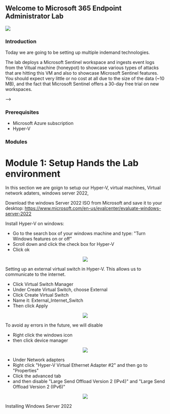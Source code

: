 ## Welcome to Microsoft 365 Endpoint Administrator Lab
<img src="https://imgur.com/BU8QJcj.png"/>

### Introduction
Today we are going to be setting up multiple indemand technologies.

The lab deploys a Microsoft Sentinel workspace and ingests event logs from the Vitual machine (honeypot) to showcase various types of attacks that are hitting this VM and also to showcase Microsoft Sentinel features. 
You should expect very little or no cost at all due to the size of the data (~10 MB), and the fact that Microsoft Sentinel offers a 30-day free trial on new workspaces.

-->

### Prerequisites
- Microsoft Azure subscription
- Hyper-V
<!-- 
- Network analysis tools (Wireshark, Advanced IP Scanner) for capturing and examining network traffic.
- Network Documentation (Packet Tracer, GitHub)
-->

### Modules
<!--
- <a href="https://github.com/TechGiovanni/Microsoft-Azure-Sentinel-Security-Lab/blob/main/Module%201%20-%20Setting%20up%20the%20environment.md" target=”_blank”>Module 1 - Setting up the environment</a>
- <a href="https://github.com/TechGiovanni/Microsoft-Azure-Sentinel-Security-Lab/blob/main/Module%202%20-%20Configuring%20the%20Virtual%20Machine.md" target=”_blank”>Module 2 - Configuring the Virtual Machine</a>
- <a href="https://github.com/TechGiovanni/Microsoft-Azure-Sentinel-Security-Lab/blob/main/Module%203%20-%20Setup%20Azure%20Monitor%20and%20Log%20Analytics%20custom%20log%20table.md" target=”_blank”>Module 3 - Setup Azure Monitor and Log Analytics custom log table</a>
- <a href="https://github.com/TechGiovanni/Microsoft-Azure-Sentinel-Security-Lab/blob/main/Module%204%20-%20Configure%20Microsoft%20Sentinel%20and%20setup%20the%20Map.md" target=”_blank”>Module 4 - Configure Microsoft Sentinel and setup the Map</a>
-->

# Module 1: Setup Hands the Lab environment

In this section we are goign to setup our Hyper-V, virtual machines, Virtual network adaters, windows server 2022, 


Download the windows Server 2022 ISO from Microsoft and save it to your desktop: 
https://www.microsoft.com/en-us/evalcenter/evaluate-windows-server-2022


Install Hyper-V on windows:
- Go to the search box of your windows machine and type: "Turn Windows features on or off"
- Scroll down and click the check box for Hyper-V
- Click ok

<p align="center">
  <img src="https://imgur.com/KIesN4r.png"/>
</p>


Setting up an external virtual switch in Hyper-V. This allows us to communicate to the internet.
- Click Virtual Switch Manager
- Under Create Virtual Switch, choose External
- Click Create Virtual Switch
- Name it: External_Internet_Switch
- Then click Apply
  

<p align="center">
  <img src="https://imgur.com/gacxDhZ.png"/>
</p>

To avoid ay errors in the future, we will disable 
- Right click the windows icon
- then click device manager

<p align="center">
  <img src="https://imgur.com/GCJqlz8.png"/>
</p>

- Under Network adapters
- Right click "Hyper-V Virtual Ethernet Adapter #2" and then go to "Properties"
- Click the advanced tab
- and then disable "Large Send Offload Version 2 (IPv4)" and "Large Send Offload Version 2 (IPv6)"

<p align="center">
  <img src="https://imgur.com/q0Ctu57.png"/>
</p>


Installing Windows Server 2022



























